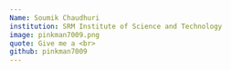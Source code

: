 ```yaml
---
Name: Soumik Chaudhuri
institution: SRM Institute of Science and Technology
image: pinkman7009.png
quote: Give me a <br>
github: pinkman7009
---
```

